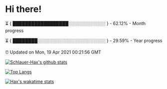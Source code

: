 # Hi there!

⏳ { ██████████████████░░░░░░░░░░░░ } - 62.12% - Month progress

⏳ { ████████░░░░░░░░░░░░░░░░░░░░░░ } - 29.59% - Year progress

⏰ Updated on Mon, 19 Apr 2021 00:21:56 GMT


[![Schlauer-Hax's github stats](https://github-readme-stats.vercel.app/api?username=Schlauer-Hax&show_icons=true&theme=dark&count_private=true)](https://github.com/Schlauer-Hax)


[![Top Langs](https://github-readme-stats.vercel.app/api/top-langs/?username=Schlauer-Hax&layout=compact&theme=dark)](https://github.com/Schlauer-Hax?tab=repositories)


[![Hax's wakatime stats](https://github-readme-stats.vercel.app/api/wakatime?username=Hax&theme=dark)](https://wakatime.com/@Hax)

